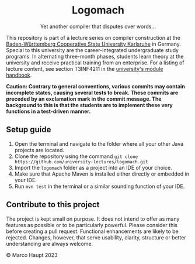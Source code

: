
<p align="center">
	<h1 align="center">Logomach</h1>
	<p align="center">Yet another compiler that disputes over words...</p>
</p>

This repository is part of a lecture series on compiler construction at the [Baden-Württemberg Cooperative State University Karlsruhe](https://www.karlsruhe.dhbw.de/en/general/about-dhbw-karlsruhe.html) in Germany. Special to this university are the career-integrated undergraduate study programs. In alternating three-month phases, students learn theory at the university and receive practical training from an enterprise. For a listing of lecture content, see section T3INF4211 in the [university's module handbook](https://www.dhbw.de/fileadmin/user/public/SP/KA/Informatik/Informatik.pdf).

**Caution: Contrary to general conventions, various commits may contain incomplete states, causing several tests to break. These commits are preceded by an exclamation mark in the commit message. The background to this is that the students are to implement these very functions in a test-driven manner.**

## Setup guide

1. Open the terminal and navigate to the folder where all your other Java projects are located.
2. Clone the repository using the command `git clone https://github.com/university-lectures/logomach.git`
3. Import the `logomach` folder as a project into an IDE of your choice.
4. Make sure that Apache Maven is installed either directly or embedded in your IDE.
5. Run `mvn test` in the terminal or a similar sounding function of your IDE.

## Contribute to this project

The project is kept small on purpose. It does not intend to offer as many features as possible or to be particularly powerful. Please consider this before creating a pull request. Functional enhancements are likely to be rejected. Changes, however, that serve usability, clarity, structure or better understanding are always welcome.

© Marco Haupt 2023
